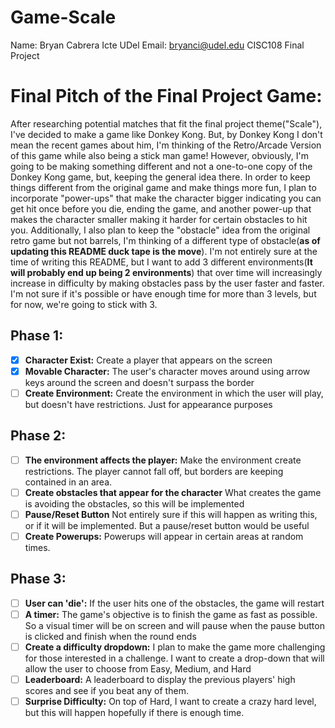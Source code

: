 # Game-Scale
Name: Bryan Cabrera Icte
UDel Email: bryanci@udel.edu
CISC108 Final Project

# Final Pitch of the Final Project Game: 
  After researching potential matches that fit the final project theme("Scale"), I've decided to make a game like Donkey Kong. But, by Donkey Kong I don't mean the recent games about
  him, I'm thinking of the Retro/Arcade Version of this game while also being a stick man game! However, obviously, I'm going to be making something different and not a one-to-one copy of 
  the Donkey Kong game, but, keeping the general idea there. In order to keep things different from the original game and make things more fun, I plan to incorporate "power-ups" that make 
  the character bigger indicating you can get hit once before you die, ending the game, and another power-up that makes the character smaller making it harder for certain obstacles to hit 
  you. Additionally, I also plan to keep the "obstacle" idea from the original retro game but not barrels, I'm thinking of a different type of obstacle(**as of updating this README duck 
  tape is the move**). I'm not entirely sure at the time of writing this README, but I want to add 3 different environments(**It will probably end up being 2 environments**) that over time 
  will increasingly increase in difficulty by making obstacles pass by the user faster and faster. I'm not sure if it's possible or have enough time for more than 3 levels, but for now, 
  we're going to stick with 3. 

## Phase 1:
- [x] **Character Exist:** Create a player that appears on the screen
- [x] **Movable Character:** The user's character moves around using arrow keys around the screen and doesn't surpass the border
- [ ] **Create Environment:** Create the environment in which the user will play, but doesn't have restrictions. Just for appearance purposes
## Phase 2:
- [ ] **The environment affects the player:** Make the environment create restrictions. The player cannot fall off, but borders are keeping contained in an area.
- [ ] **Create obstacles that appear for the character** What creates the game is avoiding the obstacles, so this will be implemented
- [ ] **Pause/Reset Button** Not entirely sure if this will happen as writing this, or if it will be implemented. But a pause/reset button would be useful
- [ ] **Create Powerups:** Powerups will appear in certain areas at random times. 
## Phase 3:
- [ ] **User can 'die':** If the user hits one of the obstacles, the game will restart
- [ ] **A timer:** The game's objective is to finish the game as fast as possible. So a visual timer will be on screen and will pause when the pause button is clicked and finish when the round ends
- [ ] **Create a difficulty dropdown:** I plan to make the game more challenging for those interested in a challenge. I want to create a drop-down that will allow the user to choose from Easy, Medium, and Hard
- [ ] **Leaderboard:** A leaderboard to display the previous players' high scores and see if you beat any of them. 
- [ ] **Surprise Difficulty:** On top of Hard, I want to create a crazy hard level, but this will happen hopefully if there is enough time. 
